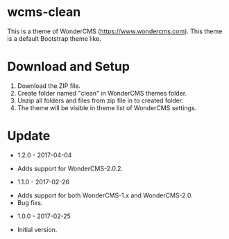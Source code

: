 # wcms-clean
This is a theme of WonderCMS (https://www.wondercms.com). This theme is a default Bootstrap theme like.

# Download and Setup
1. Download the ZIP file.
2. Create folder named "clean" in WonderCMS themes folder.
3. Unzip all folders and files from zip file in to created folder.
4. The theme will be visible in theme list of WonderCMS settings.

# Update
* 1.2.0 - 2017-04-04
 - Adds support for WonderCMS-2.0.2.
* 1.1.0 - 2017-02-26
 - Adds support for both WonderCMS-1.x and WonderCMS-2.0.
 - Bug fixs.
* 1.0.0 - 2017-02-25
 - Initial version.
 
